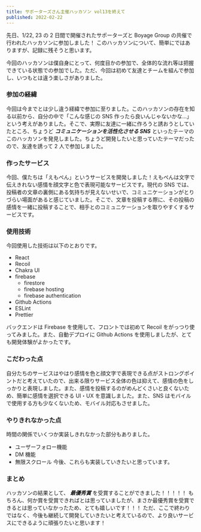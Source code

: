 ```yaml
---
title: サポーターズさん主催ハッカソン vol13を終えて
published: 2022-02-22
---
```


先日、1/22, 23 の 2 日間で開催されたサポーターズと Boyage Group の共催で行われたハッカソンに参加しました！
このハッカソンについて、簡単にではありますが、記録に残そうと思います。

今回のハッカソンは僕自身にとって、何度目かの参加で、全体的な流れ等は把握できている状態での参加でした。ただ、今回は初めて友達とチームを組んで参加し、いつもとは違う楽しさがありました。

### 参加の経緯

今回は今までとは少し違う経緯で参加に至りました。このハッカソンの存在を知る以前から、自分の中で「こんな感じの SNS 作ったら良いんじゃないかな...」という考えがありました。そこで、実際に友達に一緒に作ろうと誘おうとしていたところ、ちょうど **_コミュニケーションを活性化させる SNS_** といったテーマのこのハッカソンを発見しました。ちょうど開発したいと思っていたテーマだったので、友達を誘って 2 人で参加しました。

### 作ったサービス

今回、僕たちは「えもぺん」というサービスを開発しました！えもぺんは文字で伝えきれない感情を顔文字と色で表現可能なサービスです。現代の SNS では、投稿者の文章の裏側にある気持ちが見えないせいで、コミュニケーションがとりづらい場面があると感じていました。そこで、文章を投稿する際に、その投稿の感情を一緒に投稿することで、相手とのコミュニケーションを取りやすくするサービスです。

### 使用技術

今回使用した技術は以下のとおりです。

- React
- Recoil
- Chakra UI
- firebase
  - firestore
  - firebase hosting
  - firebase authentication
- Github Actions
- ESLint
- Prettier

バックエンドは Firebase を使用して、フロントでは初めて Recoil をがっつり使ってみました。また、自動デプロイに Github Actions を使用しましたが、とても開発体験がよかったです。

### こだわった点

自分たちのサービスはやはり感情を色と顔文字で表現できる点がストロングポイントだと考えていたので、出来る限りサービス全体の色は抑えて、感情の色をしっかりと表現しました。また、感情を投稿するのがめんどくさいと良くないため、簡単に感情を選択できる UI・UX を意識しました。また、SNS はモバイルで使用する方も少なくないため、モバイル対応もさせました。

### やりきれなかった点

時間の関係でいくつか実装しきれなかった部分もありました。

- ユーザーフォロー機能
- DM 機能
- 無限スクロール
  今後、これらも実装していきたいと思っています。

### まとめ

ハッカソンの結果として、 **_最優秀賞_** を受賞することができました！！！！！
もちろん、何か賞を受賞できればとは思っていましたが、まさか最優秀賞を受賞できるとは思っていなかったため、とても嬉しいです！！！
ただ、ここで終わりではなく、今後も継続して開発していきたいと考えているので、より良いサービスにできるように頑張りたいと思います！
